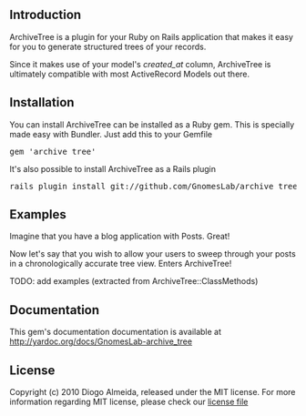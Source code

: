 ## Introduction

ArchiveTree is a plugin for your Ruby on Rails application that makes it easy for you to generate structured trees of your records.

Since it makes use of your model's _created_at_ column, ArchiveTree is ultimately compatible with most ActiveRecord Models out there.


## Installation

You can install ArchiveTree can be installed as a Ruby gem. This is specially made easy with Bundler. Just add this to your Gemfile

<pre>
gem 'archive_tree'
</pre>

It's also possible to install ArchiveTree as a Rails plugin

<pre>
rails plugin install git://github.com/GnomesLab/archive_tree.git
</pre>


## Examples

Imagine that you have a blog application with Posts. Great!

Now let's say that you wish to allow your users to sweep through your posts in a chronologically accurate tree view. Enters ArchiveTree!

TODO: add examples (extracted from ArchiveTree::ClassMethods)


## Documentation

This gem's documentation documentation is available at http://yardoc.org/docs/GnomesLab-archive_tree


## License
Copyright (c) 2010 Diogo Almeida, released under the MIT license. For more information regarding MIT license, please check our [license file]()
